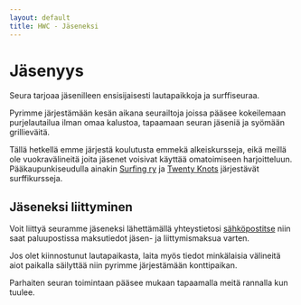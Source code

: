 ```yaml
---
layout: default
title: HWC - Jäseneksi
---
```


Jäsenyys
=============================================

Seura tarjoaa jäsenilleen ensisijaisesti lautapaikkoja ja surffiseuraa.

Pyrimme järjestämään kesän aikana seurailtoja joissa pääsee kokeilemaan purjelautailua ilman omaa kalustoa, tapaamaan
seuran jäseniä ja syömään grillieväitä.

Tällä hetkellä emme järjestä koulutusta emmekä alkeiskursseja, eikä meillä ole vuokravälineitä joita jäsenet voisivat
käyttää omatoimiseen harjoitteluun. Pääkaupunkiseudulla ainakin [Surfing ry](http://www.surfing-ry.org/) ja [Twenty Knots](http://twentyknots.fi/) järjestävät surffikursseja.

Jäseneksi liittyminen
---------------------

Voit liittyä seuramme jäseneksi lähettämällä yhteystietosi [sähköpostitse](yhteystiedot.html#seuran_shkpostiosoite)
niin saat paluupostissa maksutiedot jäsen- ja liittymismaksua varten.

Jos olet kiinnostunut lautapaikasta, laita myös tiedot minkälaisia välineitä aiot paikalla säilyttää niin pyrimme
järjestämään konttipaikan.

Parhaiten seuran toimintaan pääsee mukaan tapaamalla meitä rannalla kun tuulee.
